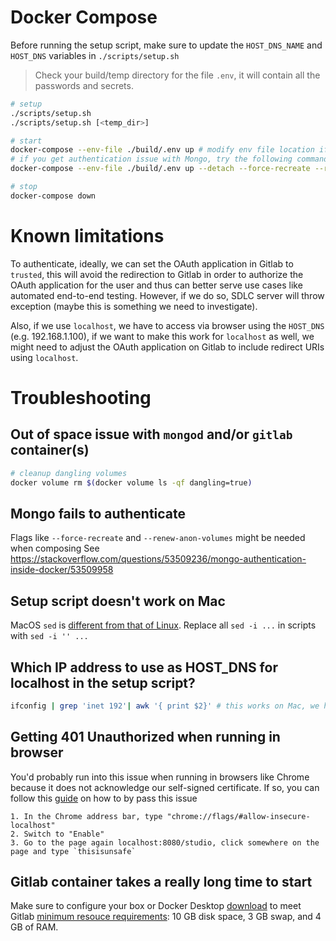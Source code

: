 # Docker Compose

Before running the setup script, make sure to update the `HOST_DNS_NAME` and `HOST_DNS` variables in `./scripts/setup.sh`

> Check your build/temp directory for the file `.env`, it will contain all the passwords and secrets.

```sh
# setup
./scripts/setup.sh
./scripts/setup.sh [<temp_dir>]

# start
docker-compose --env-file ./build/.env up # modify env file location if you specify the `temp_dir`
# if you get authentication issue with Mongo, try the following command. Read more in the Troubleshooting section
docker-compose --env-file ./build/.env up --detach --force-recreate --renew-anon-volumes

# stop
docker-compose down
```

# Known limitations

To authenticate, ideally, we can set the OAuth application in Gitlab to `trusted`, this will avoid the redirection to Gitlab in order to authorize the OAuth application for the user and thus can better serve use cases like automated end-to-end testing. However, if we do so, SDLC server will throw exception (maybe this is something we need to investigate).

Also, if we use `localhost`, we have to access via browser using the `HOST_DNS` (e.g. 192.168.1.100), if we want to make this work for `localhost` as well, we might need to adjust the OAuth application on Gitlab to include redirect URIs using `localhost`.

# Troubleshooting

## Out of space issue with `mongod` and/or `gitlab` container(s)

```sh
# cleanup dangling volumes
docker volume rm $(docker volume ls -qf dangling=true)
```

## Mongo fails to authenticate

Flags like `--force-recreate` and `--renew-anon-volumes` might be needed when composing
See https://stackoverflow.com/questions/53509236/mongo-authentication-inside-docker/53509958

## Setup script doesn't work on Mac

MacOS `sed` is [different from that of Linux](https://stackoverflow.com/questions/4247068/sed-command-with-i-option-failing-on-mac-but-works-on-linux). Replace all `sed -i ...` in scripts with `sed -i '' ...`

## Which IP address to use as HOST_DNS for localhost in the setup script?

```sh
ifconfig | grep 'inet 192'| awk '{ print $2}' # this works on Mac, we haven't tested this elsewhere
```

## Getting 401 Unauthorized when running in browser

You'd probably run into this issue when running in browsers like Chrome because it does not acknowledge our self-signed certificate. If so, you can follow this [guide](https://www.technipages.com/google-chrome-bypass-your-connection-is-not-private-message) on how to by pass this issue

```
1. In the Chrome address bar, type "chrome://flags/#allow-insecure-localhost"
2. Switch to "Enable"
3. Go to the page again localhost:8080/studio, click somewhere on the page and type `thisisunsafe`
```

## Gitlab container takes a really long time to start

Make sure to configure your box or Docker Desktop [download](https://docs.docker.com/docker-for-mac/install/) to meet Gitlab [minimum resouce requirements](https://docs.gitlab.com/ee/install/requirements.html): 10 GB disk space, 3 GB swap, and 4 GB of RAM.
